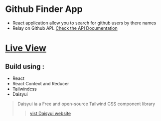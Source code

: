 # Github Finder App

- React application allow you to search for github users by there names
- Relay on Github API. [Check the API Documentation](https://docs.github.com/en/rest)

# [Live View](https://github-finder-brown-five.vercel.app/)

## Build using :

- React
- React Context and Reducer
- Tailwindcss
- Daisyui

> Daisyui ia a Free and open-source Tailwind CSS component library
>
> > [vist Daisyui website](https://daisyui.com/)

